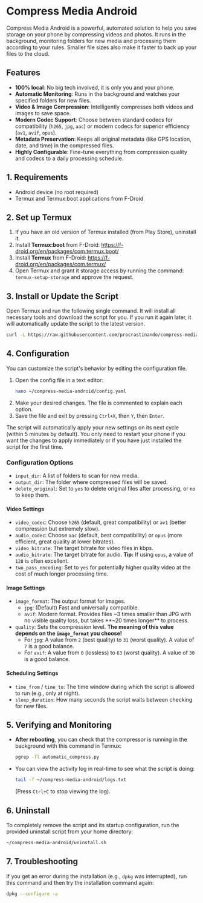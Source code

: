# Compress Media Android

Compress Media Android is a powerful, automated solution to help you save storage on your phone by compressing videos and photos. It runs in the background, monitoring folders for new media and processing them according to your rules. Smaller file sizes also make it faster to back up your files to the cloud.

## Features

*   **100% local**: No big tech involved, it is only you and your phone.
*   **Automatic Monitoring**: Runs in the background and watches your specified folders for new files.
*   **Video & Image Compression**: Intelligently compresses both videos and images to save space.
*   **Modern Codec Support**: Choose between standard codecs for compatibility (`h265`, `jpg`, `aac`) or modern codecs for superior efficiency (`av1`, `avif`, `opus`).
*   **Metadata Preservation**: Keeps all original metadata (like GPS location, date, and time) in the compressed files.
*   **Highly Configurable**: Fine-tune everything from compression quality and codecs to a daily processing schedule.

## 1. Requirements
*   Android device (no root required)
*   Termux and Termux:boot applications from F-Droid

## 2. Set up Termux
1.  If you have an old version of Termux installed (from Play Store), uninstall it.
2.  Install **Termux:boot** from F-Droid: https://f-droid.org/en/packages/com.termux.boot/
3.  Install **Termux** from F-Droid: https://f-droid.org/en/packages/com.termux/
4.  Open Termux and grant it storage access by running the command: `termux-setup-storage` and approve the request.

## 3. Install or Update the Script
Open Termux and run the following single command. It will install all necessary tools and download the script for you. If you run it again later, it will automatically update the script to the latest version.

```bash
curl -L https://raw.githubusercontent.com/procrastinando/compress-media-android/master/install-update.sh | bash
```

## 4. Configuration
You can customize the script's behavior by editing the configuration file.

1.  Open the config file in a text editor:
    ```bash
    nano ~/compress-media-android/config.yaml
    ```
2.  Make your desired changes. The file is commented to explain each option.
3.  Save the file and exit by pressing `Ctrl+X`, then `Y`, then `Enter`.

The script will automatically apply your new settings on its next cycle (within 5 minutes by default). You only need to restart your phone if you want the changes to apply immediately or if you have just installed the script for the first time.

### Configuration Options

*   `input_dir`: A list of folders to scan for new media.
*   `output_dir`: The folder where compressed files will be saved.
*   `delete_original`: Set to `yes` to delete original files after processing, or `no` to keep them.

#### Video Settings
*   `video_codec`: Choose `h265` (default, great compatibility) or `av1` (better compression but extremely slow).
*   `audio_codec`: Choose `aac` (default, best compatibility) or `opus` (more efficient, great quality at lower bitrates).
*   `video_bitrate`: The target bitrate for video files in kbps.
*   `audio_bitrate`: The target bitrate for audio. **Tip:** If using `opus`, a value of `128` is often excellent.
*   `two_pass_encoding`: Set to `yes` for potentially higher quality video at the cost of much longer processing time.

#### Image Settings
*   `image_format`: The output format for images.
    *   `jpg`: (Default) Fast and universally compatible.
    *   `avif`: Modern format. Provides files ~3 times smaller than JPG with no visible quality loss, but takes **~20 times longer** to process.
*   `quality`: Sets the compression level. **The meaning of this value depends on the `image_format` you choose!**
    *   For `jpg`: A value from `2` (best quality) to `31` (worst quality). A value of `7` is a good balance.
    *   For `avif`: A value from `0` (lossless) to `63` (worst quality). A value of `30` is a good balance.

#### Scheduling Settings
*   `time_from` / `time_to`: The time window during which the script is allowed to run (e.g., only at night).
*   `sleep_duration`: How many seconds the script waits between checking for new files.

## 5. Verifying and Monitoring
*   **After rebooting**, you can check that the compressor is running in the background with this command in Termux:
    ```bash
    pgrep -fl automatic_compress.py
    ```
*   You can view the activity log in real-time to see what the script is doing:
    ```bash
    tail -f ~/compress-media-android/logs.txt
    ```
    (Press `Ctrl+C` to stop viewing the log).

## 6. Uninstall
To completely remove the script and its startup configuration, run the provided uninstall script from your home directory:
```bash
~/compress-media-android/uninstall.sh
```

## 7. Troubleshooting
If you get an error during the installation (e.g., `dpkg` was interrupted), run this command and then try the installation command again:
```bash
dpkg --configure -a
```
